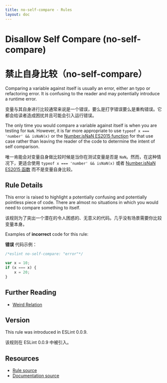```yaml
---
title: no-self-compare - Rules
layout: doc
---
```

<!-- Note: No pull requests accepted for this file. See README.md in the root directory for details. -->

# Disallow Self Compare (no-self-compare)

# 禁止自身比较（no-self-compare）

Comparing a variable against itself is usually an error, either an typo or refactoring error. It is confusing to the reader and may potentially introduce a runtime error.

变量与其自身进行比较通常来说是一个错误，要么是打字错误要么是重构错误。它都会给读者造成困扰并且可能会引入运行错误。

The only time you would compare a variable against itself is when you are testing for `NaN`. However, it is far more appropriate to use `typeof x === 'number' && isNaN(x)` or the [Number.isNaN ES2015 function](https://developer.mozilla.org/en-US/docs/Web/JavaScript/Reference/Global_Objects/Number/isNaN) for that use case rather than leaving the reader of the code to determine the intent of self comparison.

唯一肯能会对变量自身做比较时候是当你在测试变量是否是 `NaN`。然而，在这种情况下，更适合使用 `typeof x === 'number' && isNaN(x)` 或者 [Number.isNaN ES2015 函数](https://developer.mozilla.org/en-US/docs/Web/JavaScript/Reference/Global_Objects/Number/isNaN) 而不是变量自身比较。

## Rule Details

This error is raised to highlight a potentially confusing and potentially pointless piece of code. There are almost no situations in which you would need to compare something to itself.

该规则为了突出一个潜在的令人困惑的、无意义的代码。几乎没有场景需要你比较变量本身。

Examples of **incorrect** code for this rule:

**错误** 代码示例：

```js
/*eslint no-self-compare: "error"*/

var x = 10;
if (x === x) {
    x = 20;
}
```

## Further Reading

* [Weird Relation](http://jslinterrors.com/weird-relation/)

## Version

This rule was introduced in ESLint 0.0.9.

该规则在 ESLint 0.0.9 中被引入。

## Resources

* [Rule source](https://github.com/eslint/eslint/tree/master/lib/rules/no-self-compare.js)
* [Documentation source](https://github.com/eslint/eslint/tree/master/docs/rules/no-self-compare.md)
